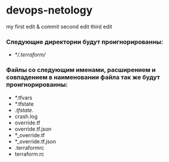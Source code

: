 # devops-netology
my first edit & commit
second edit
third edit


### Следующие директории будут проигнорированны:
 - **/.terraform/* 

### Файлы со следующим именами, расширением и совпадением в наименовании файла так же будут проигнорированны:
 - *.tfvars
 - *.tfstate
 - *.tfstate.*
 - crash.log
 - override.tf
 - override.tf.json
 - *_override.tf
 - *_override.tf.json
 - .terraformrc
 - terraform.rc
